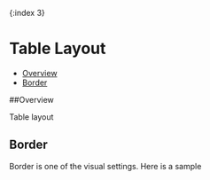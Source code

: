 {:index 3}
# Table Layout

 * [Overview](#overview)
 * [Border](#border)
 
##Overview

Table layout

## Border

  Border is one of the visual settings. Here is a sample 